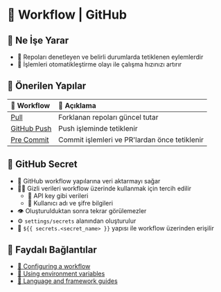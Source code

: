 # 🌈 Workflow \| GitHub

## 🎈 Ne İşe Yarar

* 🔄 Repoları denetleyen ve belirli durumlarda tetiklenen eylemlerdir
* 🤖 İşlemleri otomatikleştirme olayı ile çalışma hızınızı artırır

## 🌟 Önerilen Yapılar

| 💎 Workflow | 📝 Açıklama |
| :--- | :--- |
| [Pull](https://github.com/apps/pull) | Forklanan repoları güncel tutar |
| [GitHub Push](https://github.com/marketplace/actions/github-push) | Push işleminde tetiklenir |
| [Pre Commit](https://github.com/marketplace/actions/pre-commit) | Commit işlemleri ve PR'lardan önce tetiklenir |

## 🤫 GitHub Secret

* 🚛 GitHub workflow yapılarına veri aktarmayı sağar
* 👮‍♂️ Gizli verileri workflow üzerinde kullanmak için tercih edilir
  * 🔑 API key gibi verileri
  * 🔏 Kullanıcı adı ve şifre bilgileri
* 👁️ Oluşturulduktan sonra tekrar görülemezler
* ⚙️ `settings/secrets` alanından oluşturulur
* 🐣 `${{ secrets.<secret_name> }}` yapısı ile workflow üzerinden erişilir

## 🔗 Faydalı Bağlantılar

* [📖 Configuring a workflow](https://help.github.com/en/actions/configuring-and-managing-workflows/configuring-a-workflow)
* [📖 Using environment variables](https://help.github.com/en/actions/configuring-and-managing-workflows/using-environment-variables)
* [📖 Language and framework guides](https://help.github.com/en/actions/language-and-framework-guides)



